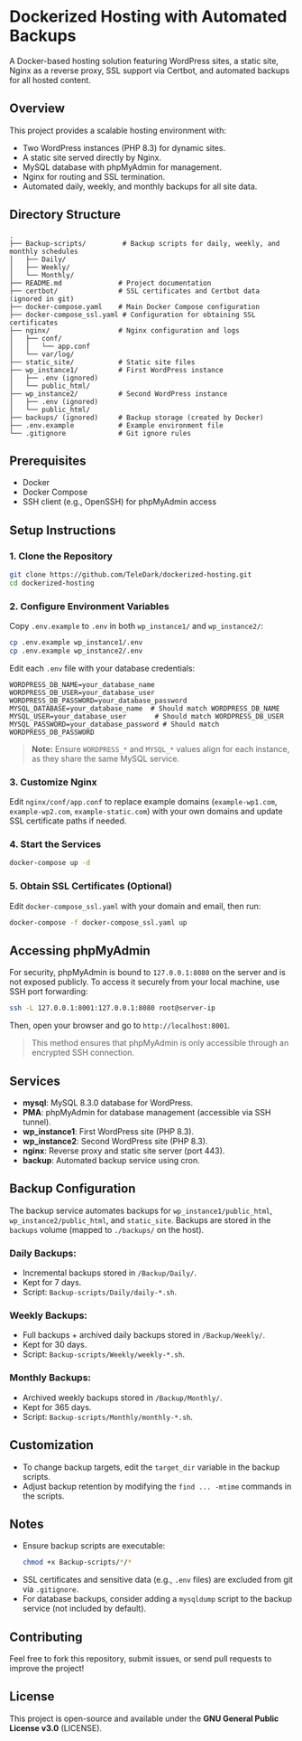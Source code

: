 # Dockerized Hosting with Automated Backups

A Docker-based hosting solution featuring WordPress sites, a static site, Nginx as a reverse proxy, SSL support via Certbot, and automated backups for all hosted content.

## Overview
This project provides a scalable hosting environment with:
- Two WordPress instances (PHP 8.3) for dynamic sites.
- A static site served directly by Nginx.
- MySQL database with phpMyAdmin for management.
- Nginx for routing and SSL termination.
- Automated daily, weekly, and monthly backups for all site data.

## Directory Structure
```
.
├── Backup-scripts/         # Backup scripts for daily, weekly, and monthly schedules
│   ├── Daily/
│   ├── Weekly/
│   └── Monthly/
├── README.md              # Project documentation
├── certbot/               # SSL certificates and Certbot data (ignored in git)
├── docker-compose.yaml    # Main Docker Compose configuration
├── docker-compose_ssl.yaml # Configuration for obtaining SSL certificates
├── nginx/                 # Nginx configuration and logs
│   ├── conf/
│   │   └── app.conf
│   └── var/log/
├── static_site/           # Static site files
├── wp_instance1/          # First WordPress instance
│   ├── .env (ignored)
│   └── public_html/
├── wp_instance2/          # Second WordPress instance
│   ├── .env (ignored)
│   └── public_html/
├── backups/ (ignored)     # Backup storage (created by Docker)
├── .env.example           # Example environment file
└── .gitignore             # Git ignore rules
```

## Prerequisites
- Docker
- Docker Compose
- SSH client (e.g., OpenSSH) for phpMyAdmin access

## Setup Instructions
### 1. Clone the Repository
```bash
git clone https://github.com/TeleDark/dockerized-hosting.git
cd dockerized-hosting
```

### 2. Configure Environment Variables
Copy `.env.example` to `.env` in both `wp_instance1/` and `wp_instance2/`:
```bash
cp .env.example wp_instance1/.env
cp .env.example wp_instance2/.env
```
Edit each `.env` file with your database credentials:
```
WORDPRESS_DB_NAME=your_database_name
WORDPRESS_DB_USER=your_database_user
WORDPRESS_DB_PASSWORD=your_database_password
MYSQL_DATABASE=your_database_name  # Should match WORDPRESS_DB_NAME
MYSQL_USER=your_database_user       # Should match WORDPRESS_DB_USER
MYSQL_PASSWORD=your_database_password # Should match WORDPRESS_DB_PASSWORD
```
> **Note:** Ensure `WORDPRESS_*` and `MYSQL_*` values align for each instance, as they share the same MySQL service.

### 3. Customize Nginx
Edit `nginx/conf/app.conf` to replace example domains (`example-wp1.com`, `example-wp2.com`, `example-static.com`) with your own domains and update SSL certificate paths if needed.

### 4. Start the Services
```bash
docker-compose up -d
```

### 5. Obtain SSL Certificates (Optional)
Edit `docker-compose_ssl.yaml` with your domain and email, then run:
```bash
docker-compose -f docker-compose_ssl.yaml up
```

## Accessing phpMyAdmin
For security, phpMyAdmin is bound to `127.0.0.1:8080` on the server and is not exposed publicly. To access it securely from your local machine, use SSH port forwarding:
```bash
ssh -L 127.0.0.1:8001:127.0.0.1:8080 root@server-ip
```
Then, open your browser and go to `http://localhost:8001`.

> This method ensures that phpMyAdmin is only accessible through an encrypted SSH connection.

## Services
- **mysql**: MySQL 8.3.0 database for WordPress.
- **PMA**: phpMyAdmin for database management (accessible via SSH tunnel).
- **wp_instance1**: First WordPress site (PHP 8.3).
- **wp_instance2**: Second WordPress site (PHP 8.3).
- **nginx**: Reverse proxy and static site server (port 443).
- **backup**: Automated backup service using cron.

## Backup Configuration
The backup service automates backups for `wp_instance1/public_html`, `wp_instance2/public_html`, and `static_site`. Backups are stored in the `backups` volume (mapped to `./backups/` on the host).

### Daily Backups:
- Incremental backups stored in `/Backup/Daily/`.
- Kept for 7 days.
- Script: `Backup-scripts/Daily/daily-*.sh`.

### Weekly Backups:
- Full backups + archived daily backups stored in `/Backup/Weekly/`.
- Kept for 30 days.
- Script: `Backup-scripts/Weekly/weekly-*.sh`.

### Monthly Backups:
- Archived weekly backups stored in `/Backup/Monthly/`.
- Kept for 365 days.
- Script: `Backup-scripts/Monthly/monthly-*.sh`.

## Customization
- To change backup targets, edit the `target_dir` variable in the backup scripts.
- Adjust backup retention by modifying the `find ... -mtime` commands in the scripts.

## Notes
- Ensure backup scripts are executable:
  ```bash
  chmod +x Backup-scripts/*/*
  ```
- SSL certificates and sensitive data (e.g., `.env` files) are excluded from git via `.gitignore`.
- For database backups, consider adding a `mysqldump` script to the backup service (not included by default).

## Contributing
Feel free to fork this repository, submit issues, or send pull requests to improve the project!

## License
This project is open-source and available under the **GNU General Public License v3.0** (LICENSE).